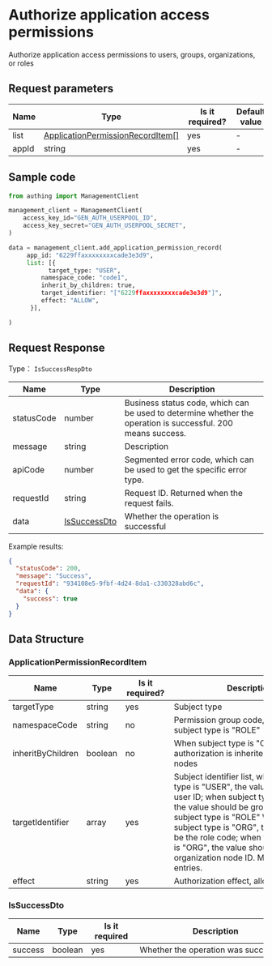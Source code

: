# Authorize application access permissions

<!--
Warning ⚠️:
Do not modify this document directly,
https://github.com/Authing/authing-docs-factory
Use this project to generate
-->

<LastUpdated />

Authorize application access permissions to users, groups, organizations, or roles

## Request parameters

| Name  | Type                                                                             | <div style="width:80px">Is it required?</div> | <div style="width:60px">Default value</div> | <div style="width:300px">Description</div> | <div style="width:200px">Sample value</div> |
| ----- | -------------------------------------------------------------------------------- | --------------------------------------------- | ------------------------------------------- | ------------------------------------------ | ------------------------------------------- |
| list  | <a href="#ApplicationPermissionRecordItem">ApplicationPermissionRecordItem[]</a> | yes                                           | -                                           | List of authorized subjects, up to 10      |                                             |
| appId | string                                                                           | yes                                           | -                                           | App ID                                     | `6229ffaxxxxxxxxcade3e3d9`                  |

## Sample code

```py
from authing import ManagementClient

management_client = ManagementClient(
    access_key_id="GEN_AUTH_USERPOOL_ID",
    access_key_secret="GEN_AUTH_USERPOOL_SECRET",
)

data = management_client.add_application_permission_record(
     app_id: "6229ffaxxxxxxxxcade3e3d9",
     list: [{
           target_type: "USER",
         namespace_code: "code1",
         inherit_by_children: true,
         target_identifier: "["6229ffaxxxxxxxxcade3e3d9"]",
         effect: "ALLOW",
      }],

)
```

## Request Response

Type： `IsSuccessRespDto`

| Name       | Type                                     | Description                                                                                                  |
| ---------- | ---------------------------------------- | ------------------------------------------------------------------------------------------------------------ |
| statusCode | number                                   | Business status code, which can be used to determine whether the operation is successful. 200 means success. |
| message    | string                                   | Description                                                                                                  |
| apiCode    | number                                   | Segmented error code, which can be used to get the specific error type.                                      |
| requestId  | string                                   | Request ID. Returned when the request fails.                                                                 |
| data       | <a href="#IsSuccessDto">IsSuccessDto</a> | Whether the operation is successful                                                                          |

Example results:

```json
{
  "statusCode": 200,
  "message": "Success",
  "requestId": "934108e5-9fbf-4d24-8da1-c330328abd6c",
  "data": {
    "success": true
  }
}
```

## Data Structure

### <a id="ApplicationPermissionRecordItem"></a> ApplicationPermissionRecordItem

| Name              | Type    | <div style="width:80px">Is it required?</div> | <div style="width:300px">Description</div>                                                                                                                                                                                                                                                                                                        | <div style="width:200px">Sample value</div> |
| ----------------- | ------- | --------------------------------------------- | ------------------------------------------------------------------------------------------------------------------------------------------------------------------------------------------------------------------------------------------------------------------------------------------------------------------------------------------------- | ------------------------------------------- |
| targetType        | string  | yes                                           | Subject type                                                                                                                                                                                                                                                                                                                                      | USER                                        |
| namespaceCode     | string  | no                                            | Permission group code, required when subject type is "ROLE"                                                                                                                                                                                                                                                                                       | `code1`                                     |
| inheritByChildren | boolean | no                                            | When subject type is "ORG", whether authorization is inherited by child nodes                                                                                                                                                                                                                                                                     | `true`                                      |
| targetIdentifier  | array   | yes                                           | Subject identifier list, when subject type is "USER", the value should be user ID; when subject type is "GROUP", the value should be group code; when subject type is "ROLE" When the subject type is "ORG", the value should be the role code; when the subject type is "ORG", the value should be the organization node ID. Maximum 50 entries. | `["6229ffaxxxxxxxxcade3e3d9"]`              |
| effect            | string  | yes                                           | Authorization effect, allow or deny                                                                                                                                                                                                                                                                                                               | ALLOW                                       |

### <a id="IsSuccessDto"></a> IsSuccessDto

| Name    | Type    | <div style="width:80px">Is it required</div> | <div style="width:300px">Description</div> | <div style="width:200px">Sample value</div> |
| ------- | ------- | -------------------------------------------- | ------------------------------------------ | ------------------------------------------- |
| success | boolean | yes                                          | Whether the operation was successful       | `true`                                      |
